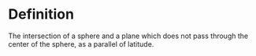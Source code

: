 # Definition

The intersection of a sphere and a plane which does not pass through the
center of the sphere, as a parallel of latitude.
